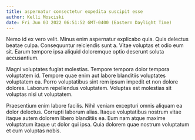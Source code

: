 ```yaml
---
title: aspernatur consectetur expedita suscipit esse
author: Kelli Mosciski
date: Fri Jun 03 2022 06:51:52 GMT-0400 (Eastern Daylight Time)
---
```

Nemo id ex vero velit. Minus enim aspernatur explicabo quia. Quis delectus beatae culpa. Consequuntur reiciendis sunt a. Vitae voluptas et odio eum sit. Earum tempore ipsa aliquid doloremque optio deserunt soluta accusantium.

 Magni voluptates fugiat molestias. Tempore tempora dolor tempora voluptatem id. Tempore quae enim aut labore blanditiis voluptates voluptatem ea. Porro voluptatibus sint rem ipsum impedit et non dolore dolores. Laborum repellendus voluptatem. Voluptas est molestias sit voluptas nisi ut voluptatem.

 Praesentium enim labore facilis. Nihil veniam excepturi omnis aliquam ea dolor delectus. Corrupti laborum alias. Itaque voluptatibus nostrum vitae itaque autem dolorem libero blanditiis ea. Eum nam atque maxime voluptatum itaque ut dolor qui ipsa. Quia dolorem quae nostrum voluptatum et cum voluptas nobis.